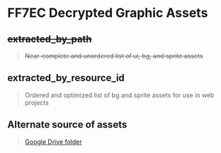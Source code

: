 ﻿# FF7EC Decrypted Graphic Assets

## ~~extracted_by_path~~
>  ~~Near-complete and unordered list of ui, bg, and sprite assets~~

## extracted_by_resource_id
>  Ordered and optimized list of bg and sprite assets for use in web projects

## Alternate source of assets
> [Google Drive folder](https://drive.google.com/drive/u/4/folders/1Uq1-Yic-89SxG5Gg_aPJ4ToPEM3qvx2L)
